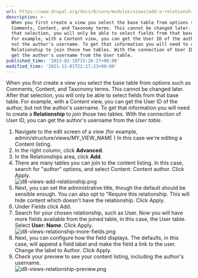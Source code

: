 ```yaml
---
url: https://www.drupal.org/docs/8/core/modules/views/add-a-relationship-to-a-view
description: >-
  When you first create a view you select the base table from options such as
  Comments, Content, and Taxonomy terms. This cannot be changed later. After
  that selection, you will only be able to select fields from that base table.
  For example, with a Content view, you can get the User ID of the author, but
  not the author's username. To get that information you will need to create a
  Relationship to join those two tables. With the connection of User ID, you can
  get the author's username from the User table.
published_time: '2013-02-18T15:26:27+00:00'
modified_time: '2021-12-01T22:17:23+00:00'
---
```

When you first create a view you select the base table from options such as Comments, Content, and Taxonomy terms. This cannot be changed later. After that selection, you will only be able to select fields from that base table. For example, with a Content view, you can get the User ID of the author, but not the author's username. To get that information you will need to create a **Relationship** to _join_ those two tables. With the connection of User ID, you can get the author's username from the _User table_.

1. Navigate to the edit screen of a view (for example, admin/structure/views/MY\_VIEW\_NAME ) In this case we're editing a Content listing.
2. In the right column, click **Advanced**.
3. In the Relationships area, click **Add**.
4. There are many tables you can join to the content listing. In this case, search for "author" options, and select Content: Content author. Click Apply.  
![d8-views-add-relationship.png](https://www.drupal.org/files/d8-views-add-relationship.png)
5. Next, you can set the administrative title, though the default should be sensible enough. You can also opt to "Require this relationship. This will hide content which doesn't have the relationship. Click Apply.
6. Under Fields click Add.
7. Search for your chosen relationship, such as User. Now you will have more fields available from the joined table, in this case, the User table. Select **User: Name**. Click Apply.  
![d8-views-relationship-more-fields.png](https://www.drupal.org/files/d8-views-relationship-more-fields.png)
8. Next, you can configure how the field displays. The defaults, in this case, will append a field label and make the field a link to the user. Change the label to Author. Click Apply.
9. Check your preview to see your content listing, including the author's username.  
![d8-views-relationship-preview.png](https://www.drupal.org/files/d8-views-relationship-preview.png)